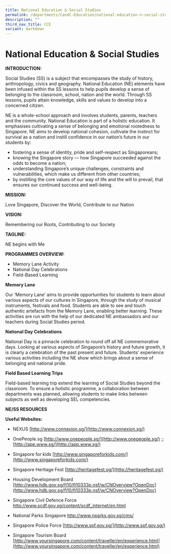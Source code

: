 ```yaml
---
title: National Education & Social Studies
permalink: /departments/CandC-Education/national-education-n-social-studies/
description: ""
third_nav_title: CCE
variant: markdown
---
```

# National Education & Social Studies
**INTRODUCTION:**

Social Studies (SS) is a subject that encompasses the study of history, anthropology, civics and geography. National Education (NE) elements have been infused within the SS lessons to help pupils develop a sense of belonging to the classroom, school, nation and the world. Through SS lessons, pupils attain knowledge, skills and values to develop into a concerned citizen.

NE is a whole-school approach and involves students, parents, teachers and the community. National Education is part of a holistic education. It emphasises cultivating a sense of belonging and emotional rootedness to Singapore. NE aims to develop national cohesion, cultivate the instinct for survival as a nation and instill confidence in our nation’s future in our students by:

* fostering a sense of identity, pride and self-respect as Singaporeans;
* knowing the Singapore story — how Singapore succeeded against the odds to become a nation;
* understanding Singapore’s unique challenges, constraints and vulnerabilities, which make us different from other countries;
* by instilling the core values of our way of life and the will to prevail, that ensures our continued success and well-being.

**MISSION:**

Love Singapore, Discover the World, Contribute to our Nation

**VISION:**

Remembering our Roots, Contributing to our Society

**TAGLINE:**

NE begins with Me


**PROGRAMMES OVERVIEW:**

* Memory Lane Activity
* National Day Celebrations
* Field-Based Learning


**Memory Lane**

Our ‘Memory Lane’ aims to provide opportunities for students to learn about various aspects of our cultures in Singapore, through the study of musical instruments, festivals and food. Students are able to see and touch authentic artefacts from the Memory Lane, enabling better learning. These activities are run with the help of our dedicated NE ambassadors and our teachers during Social Studies period.


**National Day Celebrations**

National Day is a pinnacle celebration to round off all NE commemorative days. Looking at various aspects of Singapore’s history and future growth, it is clearly a celebration of the past present and future. Students’ experience various activities including the NE show which brings about a sense of belonging and national pride.


**Field Based Learning Trips**

Field-based learning trip extend the learning of Social Studies beyond the classroom. To ensure a holistic programme, a collaboration between departments was planned, allowing students to make links between subjects as well as developing SEL competencies.

**NE/SS RESOURCES**

**Useful Websites:**

* NEXUS
[http://www.connexion.sg/](http://www.connexion.sg/)

* OnePeople.sg
[http://www.onepeople.sg/](http://www.onepeople.sg/) ;; [http://app.www.sg/](http://app.www.sg/)
* Singapore for kids
[http://www.singaporeforkids.com/](http://www.singaporeforkids.com/)
* Singapore Heritage Fest
[http://heritagefest.sg/](http://heritagefest.sg/)
* Housing Development Board
[http://www.hdb.gov.sg/fi10/fi10333p.nsf/w/CNOverview?OpenDoc](http://www.hdb.gov.sg/fi10/fi10333p.nsf/w/CNOverview?OpenDoc)
* Singapore Civil Defence Force
http://www.scdf.gov.sg/content/scdf_internet/en.html
* National Parks Singapore
http://www.nparks.gov.sg/cms/
* Singapore Police Force
[http://www.spf.gov.sg/](http://www.spf.gov.sg/)
* Singapore Tourism Board
[http://www.yoursingapore.com/content/traveller/en/experience.html](http://www.yoursingapore.com/content/traveller/en/experience.html)